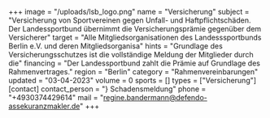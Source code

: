 +++
image = "/uploads/lsb_logo.png"
name = "Versicherung"
subject = "Versicherung von Sportvereinen gegen Unfall- und Haftpflichtschäden. Der Landessportbund übernimmt die Versicherungsprämie gegenüber dem Versicherer"
target = "Alle Mitgliedsorganisationen des Landesssportbunds Berlin e.V. und deren Mitgliedsorganisa"
hints = "Grundlage des Versicherungsschutzes ist die vollständige Meldung der Mitglieder durch die"
financing = "Der Landessportbund zahlt die Prämie auf Grundlage des Rahmenvertrages."
region = "Berlin"
category = "Rahmenvereinbarungen"
updated = "03-04-2023"
volume = 0
sports = []
types = ["Versicherung"]
[contact]
contact_person = "} Schadensmeldung"
phone = "+4930374429614"
mail = "regine.bandermann@defendo-assekuranzmakler.de"
+++